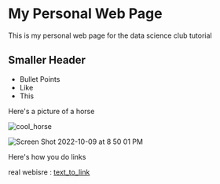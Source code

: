# My Personal Web Page

This is my personal web page for the data science club tutorial

## Smaller Header

- Bullet Points
- Like
- This

Here's a picture of a horse

![cool_horse](https://cdn.britannica.com/96/1296-050-4A65097D/gelding-bay-coat.jpg)


![Screen Shot 2022-10-09 at 8 50 01 PM](https://user-images.githubusercontent.com/61523138/194789871-523399f3-154e-43be-bc31-31200ff7a61f.png)


Here's how you do links

real webisre : [text_to_link](https://raianrith.com)
